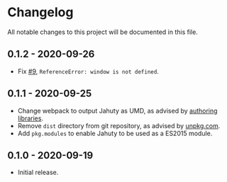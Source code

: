# Changelog
All notable changes to this project will be documented in this file.

## 0.1.2 - 2020-09-26

* Fix [#9](https://github.com/jahuty/jahuty-node/issues/9), `ReferenceError: window is not defined`.

## 0.1.1 - 2020-09-25

* Change webpack to output Jahuty as UMD, as advised by [authoring libraries](https://webpack.js.org/guides/author-libraries/#expose-the-library).
* Remove `dist` directory from git repository, as advised by [unpkg.com](https://unpkg.com).
* Add `pkg.modules` to enable Jahuty to be used as a ES2015 module.

## 0.1.0 - 2020-09-19

* Initial release.
